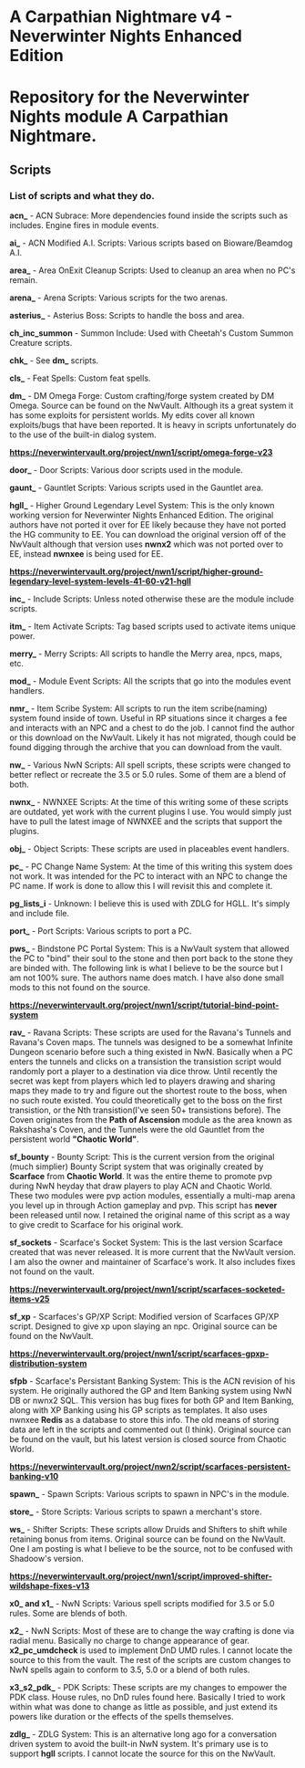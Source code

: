 # A Carpathian Nightmare v4 - Neverwinter Nights Enhanced Edition

# Repository for the Neverwinter Nights module A Carpathian Nightmare.

## Scripts
### List of scripts and what they do.


**acn_** - ACN Subrace: More dependencies found inside the scripts such as includes.  Engine fires in module events.

**ai_** - ACN Modified A.I. Scripts: Various scripts based on Bioware/Beamdog A.I.

**area_** - Area OnExit Cleanup Scripts:  Used to cleanup an area when no PC's remain.

**arena_** - Arena Scripts:  Various scripts for the two arenas.

**asterius_** - Asterius Boss:  Scripts to handle the boss and area.

**ch_inc_summon** - Summon Include:  Used with Cheetah's Custom Summon Creature scripts.

**chk_** - See **dm_** scripts.

**cls_** - Feat Spells:  Custom feat spells.

**dm_** - DM Omega Forge:  Custom crafting/forge system created by DM Omega.  Source can be found on the NwVault.  Although its a great system it has some exploits for persistent worlds.  My edits cover all known exploits/bugs that have been reported.  It is heavy in scripts unfortunately do to the use of the built-in dialog system.

**https://neverwintervault.org/project/nwn1/script/omega-forge-v23**

**door_** - Door Scripts:  Various door scripts used in the module.

**gaunt_** - Gauntlet Scripts:  Various scripts used in the Gauntlet area.

**hgll_** - Higher Ground Legendary Level System:  This is the only known working version for Neverwinter Nights Enhanced Edition.  The original authors have not ported it over for EE likely because they have not ported the HG community to EE.  You can download the original version off of the NwVault although that version uses **nwnx2** which was not ported over to EE, instead **nwnxee** is being used for EE.

**https://neverwintervault.org/project/nwn1/script/higher-ground-legendary-level-system-levels-41-60-v21-hgll**

**inc_** - Include Scripts:  Unless noted otherwise these are the module include scripts.

**itm_** - Item Activate Scripts:  Tag based scripts used to activate items unique power.

**merry_** - Merry Scripts:  All scripts to handle the Merry area, npcs, maps, etc.

**mod_** - Module Event Scripts:  All the scripts that go into the modules event handlers.

**nmr_** - Item Scribe System:  All scripts to run the item scribe(naming) system found inside of town.  Useful in RP situations since it charges a fee and interacts with an NPC and a chest to do the job.  I cannot find the author or this download on the NwVault.  Likely it has not migrated, though could be found digging through the archive that you can download from the vault.

**nw_** - Various NwN Scripts:  All spell scripts, these scripts were changed to better reflect or recreate the 3.5 or 5.0 rules.  Some of them are a blend of both.

**nwnx_** - NWNXEE Scripts:  At the time of this writing some of these scripts are outdated, yet work with the current plugins I use.  You would simply just have to pull the latest image of NWNXEE and the scripts that support the plugins.

**obj_** - Object Scripts:  These scripts are used in placeables event handlers.

**pc_** - PC Change Name System:  At the time of this writing this system does not work.  It was intended for the PC to interact with an NPC to change the PC name.  If work is done to allow this I will revisit this and complete it.

**pg_lists_i** - Unknown:  I believe this is used with ZDLG for HGLL.  It's simply and include file.

**port_** - Port Scripts:  Various scripts to port a PC.

**pws_** - Bindstone PC Portal System:  This is a NwVault system that allowed the PC to "bind" their soul to the stone and then port back to the stone they are binded with.  The following link is what I believe to be the source but I am not 100% sure.  The authors name does match.  I have also done small mods to this not found on the source.

**https://neverwintervault.org/project/nwn1/script/tutorial-bind-point-system**

**rav_** - Ravana Scripts:  These scripts are used for the Ravana's Tunnels and Ravana's Coven maps.  The tunnels was designed to be a somewhat Infinite Dungeon scenario before such a thing existed in NwN.  Basically when a PC enters the tunnels and clicks on a transistion the transistion script would randomly port a player to a destination via dice throw.  Until recently the secret was kept from players which led to players drawing and sharing maps they made to try and figure out the shortest route to the boss, when no such route existed.  You could theoretically get to the boss on the first transistion, or the Nth transistion(I've seen 50+ transistions before).  The Coven originates from the **Path of Ascension** module as the area known as Rakshasha's Coven, and the Tunnels were the old Gauntlet from the persistent world **"Chaotic World"**.

**sf_bounty** - Bounty Script:  This is the current version from the original (much simplier) Bounty Script system that was originally created by **Scarface** from **Chaotic World**.  It was the entire theme to promote pvp during NwN heyday that draw players to play ACN and Chaotic World.  These two modules were pvp action modules, essentially a multi-map arena you level up in through Action gameplay and pvp.  This script has **never** been released until now.  I retained the original name of this script as a way to give credit to Scarface for his original work.

**sf_sockets** - Scarface's Socket System:  This is the last version Scarface created that was never released.  It is more current that the NwVault version.  I am also the owner and maintainer of Scarface's work.  It also includes fixes not found on the vault.

**https://neverwintervault.org/project/nwn1/script/scarfaces-socketed-items-v25**

**sf_xp** - Scarfaces's GP/XP Script:  Modified version of Scarfaces GP/XP script.  Designed to give xp upon slaying an npc.  Original source can be found on the NwVault.

**https://neverwintervault.org/project/nwn1/script/scarfaces-gpxp-distribution-system**

**sfpb** - Scarface's Persistant Banking System:  This is the ACN revision of his system.  He originally authored the GP and Item Banking system using NwN DB or nwnx2 SQL.  This version has bug fixes for both GP and Item Banking, along with XP Banking using his GP scripts as templates.  It also uses nwnxee **Redis** as a database to store this info.  The old means of storing data are left in the scripts and commented out (I think).  Original source can be found on the vault, but his latest version is closed source from Chaotic World.

**https://neverwintervault.org/project/nwn2/script/scarfaces-persistent-banking-v10**

**spawn_** - Spawn Scripts:  Various scripts to spawn in NPC's in the module.

**store_** - Store Scripts:  Various scripts to spawn a merchant's store.

**ws_** - Shifter Scripts:  These scripts allow Druids and Shifters to shift while retaining bonus from items.  Original source can be found on the NwVault.  One I am posting is what I believe to be the source, not to be confused with Shadoow's version.

**https://neverwintervault.org/project/nwn1/script/improved-shifter-wildshape-fixes-v13**

**x0_ and x1_** - NwN Scripts:  Various spell scripts modified for 3.5 or 5.0 rules.  Some are blends of both.  

**x2_** - NwN Scripts:  Most of these are to change the way crafting is done via radial menu.  Basically no charge to change appearance of gear.  **x2_pc_umdcheck** is used to implement DnD UMD rules.  I cannot locate the source to this from the vault.  The rest of the scripts are custom changes to NwN spells again to conform to 3.5, 5.0 or a blend of both rules.

**x3_s2_pdk_** - PDK Scripts:  These scripts are my changes to empower the PDK class.  House rules, no DnD rules found here.  Basically I tried to work within what was done to change as little as possible, and just extend its powers like duration or the effects of the spells themselves.

**zdlg_** - ZDLG System:  This is an alternative long ago for a conversation driven system to avoid the built-in NwN system.  It's primary use is to support **hgll** scripts.  I cannot locate the source for this on the NwVault.
